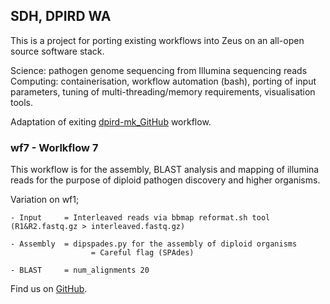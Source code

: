 ## SDH, DPIRD WA

This is a project for porting existing workflows into Zeus on an all-open source software stack.

Science: pathogen genome sequencing from Illumina sequencing reads
Computing: containerisation, workflow automation (bash), porting of input parameters, tuning of multi-threading/memory 
requirements, visualisation tools.

Adaptation of exiting [dpird-mk_GitHub](https://github.com/PawseySC/dpird-mk) workflow.

### wf7 - Worlkflow 7 

This workflow is for the assembly, BLAST analysis and mapping of illumina reads for the purpose of diploid pathogen discovery and 
higher organisms. 

Variation on wf1;
	
	- Input		= Interleaved reads via bbmap reformat.sh tool (R1&R2.fastq.gz > interleaved.fastq.gz)
	
	- Assembly 	= dipspades.py for the assembly of diploid organisms
				      = Careful flag (SPAdes)
	
	- BLAST		= num_alignments 20   
	
Find us on [GitHub](https://github.com/sdhair/dpird-wf/).
